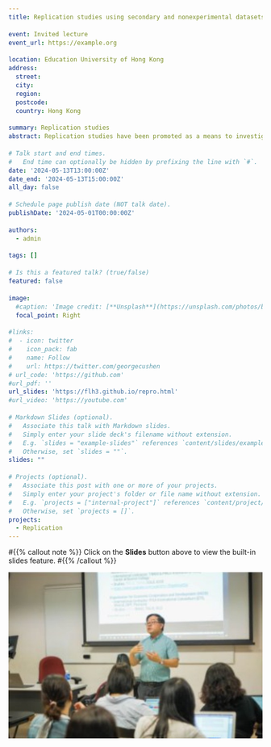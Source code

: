 ```yaml
---
title: Replication studies using secondary and nonexperimental datasets

event: Invited lecture
event_url: https://example.org

location: Education University of Hong Kong
address:
  street: 
  city: 
  region: 
  postcode: 
  country: Hong Kong

summary: Replication studies
abstract: Replication studies have been promoted as a means to investigate the fragility or robustness of findings from prior studies. However, less well known is that replication studies can be done with nonexperimental or secondary datasets and are not just for experimental studies. I present a framework of different types of replication studies with nonexperimental or secondary data. I show that replication studies can be used as robustness checks, as a means of testing the generalizability of existing theories, and as a way of extending findings of prior studies.

# Talk start and end times.
#   End time can optionally be hidden by prefixing the line with `#`.
date: '2024-05-13T13:00:00Z'
date_end: '2024-05-13T15:00:00Z'
all_day: false

# Schedule page publish date (NOT talk date).
publishDate: '2024-05-01T00:00:00Z'

authors:
  - admin

tags: []

# Is this a featured talk? (true/false)
featured: false

image:
  #caption: 'Image credit: [**Unsplash**](https://unsplash.com/photos/bzdhc5b3Bxs)'
  focal_point: Right

#links:
#  - icon: twitter
#    icon_pack: fab
#    name: Follow
#    url: https://twitter.com/georgecushen
# url_code: 'https://github.com'
#url_pdf: ''
url_slides: 'https://flh3.github.io/repro.html'
#url_video: 'https://youtube.com'

# Markdown Slides (optional).
#   Associate this talk with Markdown slides.
#   Simply enter your slide deck's filename without extension.
#   E.g. `slides = "example-slides"` references `content/slides/example-slides.md`.
#   Otherwise, set `slides = ""`.
slides: ""

# Projects (optional).
#   Associate this post with one or more of your projects.
#   Simply enter your project's folder or file name without extension.
#   E.g. `projects = ["internal-project"]` references `content/project/deep-learning/index.md`.
#   Otherwise, set `projects = []`.
projects:
  - Replication
---
```


#{{% callout note %}}
Click on the **Slides** button above to view the built-in slides feature.
#{{% /callout %}}

![lecture](lecture.jpg)